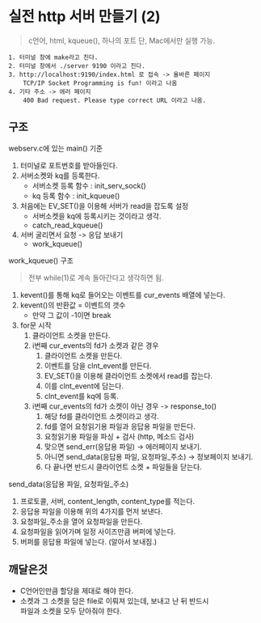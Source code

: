 # 실전 http 서버 만들기 (2)
> c언어, html, kqueue(), 하나의 포트
> 단, Mac에서만 실행 가능.

```
1. 터미널 창에 make라고 친다.
2. 터미널 창에서 ./server 9190 이라고 친다.
3. http://localhost:9190/index.html 로 접속 -> 올바른 페이지
	TCP/IP Socket Programming is fun! 이라고 나옴
4. 기타 주소 -> 에러 페이지
	400 Bad request. Please type correct URL 이라고 나옴.
```

## 구조
webserv.c에 있는 main() 기준
1. 터미널로 포트번호를 받아들인다.
2. 서버소켓와 kq를 등록한다.
	- 서버소켓 등록 함수 : init_serv_sock()
	- kq 등록 함수 : init_kqueue()
3. 처음에는 EV_SET()을 이용해 서버가 read을 잡도록 설정
	- 서버소켓을 kq에 등록시키는 것이라고 생각.
	- catch_read_kqueue()
4. 서버 굴리면서 요청 -> 응답 보내기
	- work_kqueue()

work_kqueue() 구조
> 전부 while(1)로 계속 돌아간다고 생각하면 됨.
1. kevent()를 통해 kq로 들어오는 이벤트를 cur_events 배열에 넣는다.
2. kevent()의 반환값 = 이벤트의 갯수
	- 만약 그 값이 -1이면 break
3. for문 시작
	1. 클라이언트 소켓을 만든다.
	2. i번째 cur_events의 fd가 소켓과 같은 경우
		1. 클라이언트 소켓을 만든다.
		2. 이벤트를 담을 clnt_event를 만든다.
		3. EV_SET()을 이용해 클라이언트 소켓에서 read를 잡는다.
		4. 이를 clnt_event에 담는다.
		5. clnt_event를 kq에 등록.
	3. i번째 cur_events의 fd가 소켓이 아닌 경우 -> response_to()
		1. 해당 fd를 클라이언트 소켓이라고 생각.
		2. fd를 열어 요청읽기용 파일과 응답용 파일을 만든다.
		3. 요청읽기용 파일을 파싱 + 검사 (http, 메소드 검사)
		4. 맞으면 send_err(응답용 파일) -> 에러페이지 보내기.
		5. 아니면 send_data(응답용 파일, 요청파일_주소) -> 정보페이지 보내기.
		6. 다 끝나면 반드시 클라이언트 소켓 + 파일들을 닫는다.  

send_data(응답용 파일, 요청파일_주소)
1. 프로토콜, 서버, content_length, content_type를 적는다.
2. 응답용 파일을 이용해 위의 4가지를 먼저 보낸다.
3. 요청파일_주소을 열어 요청파일을 만든다.
4. 요청파일을 읽어가며 일정 사이즈만큼 버퍼에 넣는다.
5. 버퍼를 응답용 파일에 넣는다. (알아서 보내짐.)


## 깨달은것
- C언어인만큼 할당을 제대로 해야 한다.
- 소켓과 그 소켓을 담은 file로 이뤄져 있는데, 보내고 난 뒤 반드시  
	파일과 소켓을 모두 닫아줘야 한다.
